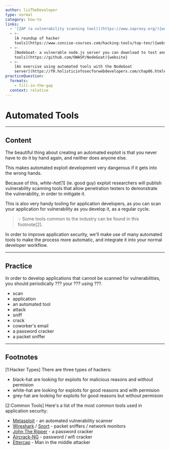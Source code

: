 ```yaml
---
author: lizTheDeveloper
type: normal
category: how-to
links:
  - '[ZAP (a vulnerability scanning tool)](https://www.zaproxy.org/){website}'
  - >-
    [A roundup of hacker
    tools](https://www.concise-courses.com/hacking-tools/top-ten/){website}
  - >-
    [NodeGoat- a vulnerable node.js server you can download to test and validate
    tools](https://github.com/OWASP/NodeGoat){website}
  - >-
    [An exercise using automated tools with the NodeGoat
    server](https://f0.holisticinfosecforwebdevelopers.com/chap06.html#process-agile-development-and-practices-security-regression-testing){website}
practiceQuestion:
  formats:
    - fill-in-the-gap
  context: relative
---
```


# Automated Tools


---

## Content

The beautiful thing about creating an automated exploit is that you never have to do it by hand again, and neither does anyone else. 

This makes automated exploit development very dangerous if it gets into the wrong hands.

Because of this, *white-hat*[1] (ie. good guy) exploit researchers will publish vulnerability scanning tools that allow penetration testers to demonstrate the vulnerability, in order to mitigate it. 

This is also very handy tooling for application developers, as you can scan your application for vulnerability as you develop it, as a regular cycle.

> 💡 Some tools common to the industry can be found in this footnote[2].

In order to improve application security, we'll make use of many automated tools to make the process more automatic, and integrate it into your normal developer workflow.


---

## Practice

In order to develop applications that cannot be scanned for vulnerabilities, you should periodically ??? your ??? using ???.

- scan
- application
- an automated tool
- attack
- sniff
- crack
- coworker's email
- a password cracker
- a packet sniffer


---

## Footnotes

[1:Hacker Types]
There are three types of hackers:

- black-hat are looking for exploits for malicious reasons and without permision
- white-hat are looking for exploits for good reasons and with permision
- grey-hat are looking for exploits for good reasons but without permision

[2:Common Tools]
Here's a list of the most common tools used in application security:

- [Metasploit](https://www.metasploit.com/) - an automated vulnerability scanner
- [Wireshark](https://www.wireshark.org/) / [Snort](https://www.snort.org/) - packet sniffers / network monitors
- [John The Ripper](https://www.openwall.com/john/) - a password cracker
- [Aircrack-NG](https://www.aircrack-ng.org/) - password / wifi cracker
- [Ettercap](https://www.ettercap-project.org/) - Man in the middle attacker
